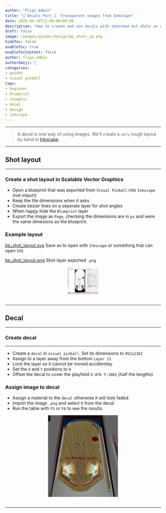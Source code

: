 ```yaml
---
author: "Flips-Admin"
title: "🏬 Decals Part 1. Transparent images from Inkscape"
date: 2020-04-18T12:00:06+09:00
description: "How to create and use decals with sketched out shots on a visual pinball blueprint using Inkscape to generate transparent .png ready for visual pinball."
draft: false
image: /images/guides/design/bp_shots_vp.png
hideToc: false
enableToc: true
enableTocContent: false
author: flips-admin
authorEmoji: 🌱
categories:
- guides
- visual pinball
tags: 
- beginner
- blueprint
- cosmetic
- decal
- design
- inkscape
---
```


---

> A decal is one way of using images. We'll create a `very` rough layout by hand in [Inkscape](https://inkscape.org/release/inkscape-1.0/)

---

## Shot layout

---

### Create a shot layout in Scalable Vector Graphics

- Open a blueprint that was exported from `Visual Pinball` into `Inkscape` (not import)
- Keep the file dimensions when it asks
- Create bezier lines on a seperate layer for shot angles
- When happy hide the `Blueprint` layer
- Export the image as `Page`, checking the dimensions are in `px` and were the same dimesions as the blueprint.

### Example layout

[bp_shot_layout.svg](/images/guides/design/bp_shot_layout.svg)
Save as to open with `Inkscape` or something that can open `SVG` 

[bp_shot_layout.png](/images/guides/design/bp_shot_layout.png)
Shot layer exported `.png` 

<div id="banner" style="overflow: hidden; display: flex; justify-content:space-around;">
    <div class="" style="max-width: 20%; max-height: 20%;">
        <img src="/images/guides/design/ink_export_snap.png" alt="Inscape ready to export"/>
    </div>
</div>
<br>

---

## Decal

---

### Create decal

---

- Create a `decal` in `visual pinball`. Set its dimensions to `952x2162`
- Assign to a layer away from the bottom `Layer 11`
- Lock the layer so it cannot be moved accidentley
- Set the `X` and `Y` positions to `0`
- Offset the decal to cover the playfield `X:476 Y:1081` (half the lengths)

### Assign image to decal
- Assign a material to the `decal` otherwise it will look faded
- Import the image `.png` and select it from the decal
- Run the table with `F5` or `F6` to see the results

<div id="banner" style="overflow: hidden; display: flex; justify-content:space-around;">
    <div class="" style="max-width: 45%; max-height: 30%;">
        <img src="/images/guides/design/bp_shots_vp.png" alt="Inscape ready to export"/>
    </div>
</div>
<br>

---
